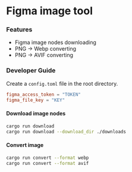 # Figma image tool

### Features

- Figma image nodes downloading
- PNG -> Webp converting
- PNG -> AVIF converting

### Developer Guide

Create a `config.toml` file in the root directory.

```toml
figma_access_token = "TOKEN"
figma_file_key = "KEY"
```

#### Download image nodes

```bash
cargo run download
cargo run download --download_dir ./downloads
```

#### Convert image

```bash
cargo run convert --format webp
cargo run convert --format avif
```
